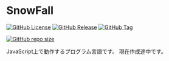 # SnowFall

[![GitHub License](https://img.shields.io/github/license/hi2ma-bu4/SnowFall)](https://github.com/hi2ma-bu4/SnowFall/blob/main/LICENSE.md)
[![GitHub Release](https://img.shields.io/github/v/release/hi2ma-bu4/SnowFall?label=latest)](https://github.com/hi2ma-bu4/SnowFall/releases/latest)
[![GitHub Tag](https://img.shields.io/github/v/tag/hi2ma-bu4/SnowFall?label=newest)](https://github.com/hi2ma-bu4/SnowFall/releases)

[![GitHub repo size](https://img.shields.io/github/repo-size/hi2ma-bu4/SnowFall)](https://github.com/hi2ma-bu4/SnowFall)



JavaScript上で動作するプログラム言語です。
現在作成途中です。
